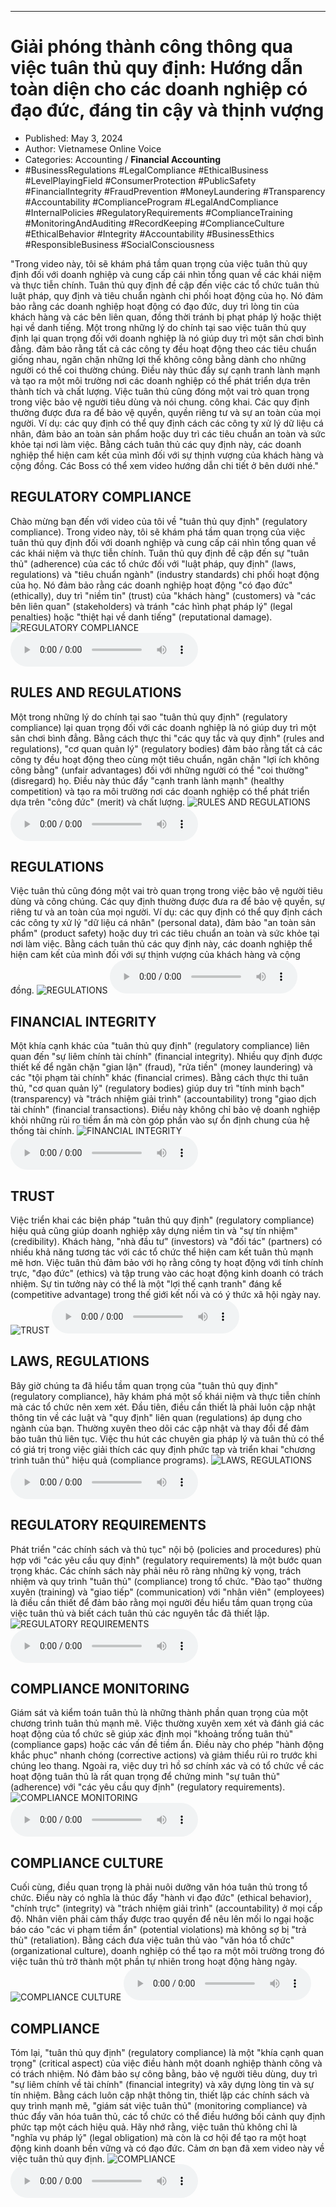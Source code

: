 
---

# Giải phóng thành công thông qua việc tuân thủ quy định: Hướng dẫn toàn diện cho các doanh nghiệp có đạo đức, đáng tin cậy và thịnh vượng

- Published: May 3, 2024
- Author: Vietnamese Online Voice
- Categories: Accounting / **Financial Accounting**
- #BusinessRegulations #LegalCompliance #EthicalBusiness #LevelPlayingField #ConsumerProtection #PublicSafety #FinancialIntegrity #FraudPrevention #MoneyLaundering #Transparency #Accountability #ComplianceProgram #LegalAndCompliance #InternalPolicies #RegulatoryRequirements #ComplianceTraining #MonitoringAndAuditing #RecordKeeping #ComplianceCulture #EthicalBehavior #Integrity #Accountability #BusinessEthics #ResponsibleBusiness #SocialConsciousness

"Trong video này, tôi sẽ khám phá tầm quan trọng của việc tuân thủ quy định đối với doanh nghiệp và cung cấp cái nhìn tổng quan về các khái niệm và thực tiễn chính. Tuân thủ quy định đề cập đến việc các tổ chức tuân thủ luật pháp, quy định và tiêu chuẩn ngành chi phối hoạt động của họ. Nó đảm bảo rằng các doanh nghiệp hoạt động có đạo đức, duy trì lòng tin của khách hàng và các bên liên quan, đồng thời tránh bị phạt pháp lý hoặc thiệt hại về danh tiếng. Một trong những lý do chính tại sao việc tuân thủ quy định lại quan trọng đối với doanh nghiệp là nó giúp duy trì một sân chơi bình đẳng. đảm bảo rằng tất cả các công ty đều hoạt động theo các tiêu chuẩn giống nhau, ngăn chặn những lợi thế không công bằng dành cho những người có thể coi thường chúng. Điều này thúc đẩy sự cạnh tranh lành mạnh và tạo ra một môi trường nơi các doanh nghiệp có thể phát triển dựa trên thành tích và chất lượng. Việc tuân thủ cũng đóng một vai trò quan trọng trong việc bảo vệ người tiêu dùng và nói chung. công khai. Các quy định thường được đưa ra để bảo vệ quyền, quyền riêng tư và sự an toàn của mọi người. Ví dụ: các quy định có thể quy định cách các công ty xử lý dữ liệu cá nhân, đảm bảo an toàn sản phẩm hoặc duy trì các tiêu chuẩn an toàn và sức khỏe tại nơi làm việc. Bằng cách tuân thủ các quy định này, các doanh nghiệp thể hiện cam kết của mình đối với sự thịnh vượng của khách hàng và cộng đồng. Các Boss có thể xem video hướng dẫn chi tiết ở bên dưới nhé."


## REGULATORY COMPLIANCE

Chào mừng bạn đến với video của tôi về "tuân thủ quy định" (regulatory compliance). Trong video này, tôi sẽ khám phá tầm quan trọng của việc tuân thủ quy định đối với doanh nghiệp và cung cấp cái nhìn tổng quan về các khái niệm và thực tiễn chính. Tuân thủ quy định đề cập đến sự "tuân thủ" (adherence) của các tổ chức đối với "luật pháp, quy định" (laws, regulations) và "tiêu chuẩn ngành" (industry standards) chi phối hoạt động của họ. Nó đảm bảo rằng các doanh nghiệp hoạt động "có đạo đức" (ethically), duy trì "niềm tin" (trust) của "khách hàng" (customers) và "các bên liên quan" (stakeholders) và tránh "các hình phạt pháp lý" (legal penalties) hoặc "thiệt hại về danh tiếng" (reputational damage).
![REGULATORY COMPLIANCE](https://http-archiver-apis-production-80.schnworks.com/storage/images/transitions/2024-05-03/transition-37005798067-Montserrat-SemiBold-7B1FA2.jpg)
<audio controls>
    <source src="https://http-archiver-apis-production-80.schnworks.com/storage/storage/audio/file-14899705383.mp3" type="audio/mpeg">
</audio>



## RULES AND REGULATIONS

Một trong những lý do chính tại sao "tuân thủ quy định" (regulatory compliance) lại quan trọng đối với các doanh nghiệp là nó giúp duy trì một sân chơi bình đẳng. Bằng cách thực thi "các quy tắc và quy định" (rules and regulations), "cơ quan quản lý" (regulatory bodies) đảm bảo rằng tất cả các công ty đều hoạt động theo cùng một tiêu chuẩn, ngăn chặn "lợi ích không công bằng" (unfair advantages) đối với những người có thể "coi thường" (disregard) họ. Điều này thúc đẩy "cạnh tranh lành mạnh" (healthy competition) và tạo ra môi trường nơi các doanh nghiệp có thể phát triển dựa trên "công đức" (merit) và chất lượng.
![RULES AND REGULATIONS](https://http-archiver-apis-production-80.schnworks.com/storage/images/transitions/2024-05-03/transition--73892545611-Montserrat-Bold-512DA8.jpg)
<audio controls>
    <source src="https://http-archiver-apis-production-80.schnworks.com/storage/storage/audio/file-47116029833.mp3" type="audio/mpeg">
</audio>



## REGULATIONS

Việc tuân thủ cũng đóng một vai trò quan trọng trong việc bảo vệ người tiêu dùng và công chúng. Các quy định thường được đưa ra để bảo vệ quyền, sự riêng tư và an toàn của mọi người. Ví dụ: các quy định có thể quy định cách các công ty xử lý "dữ liệu cá nhân" (personal data), đảm bảo "an toàn sản phẩm" (product safety) hoặc duy trì các tiêu chuẩn an toàn và sức khỏe tại nơi làm việc. Bằng cách tuân thủ các quy định này, các doanh nghiệp thể hiện cam kết của mình đối với sự thịnh vượng của khách hàng và cộng đồng.
![REGULATIONS](https://http-archiver-apis-production-80.schnworks.com/storage/images/transitions/2024-05-03/transition--606647733-Montserrat-Regular-9C27B0.jpg)
<audio controls>
    <source src="https://http-archiver-apis-production-80.schnworks.com/storage/storage/audio/file-13768851498.mp3" type="audio/mpeg">
</audio>



## FINANCIAL INTEGRITY

Một khía cạnh khác của "tuân thủ quy định" (regulatory compliance) liên quan đến "sự liêm chính tài chính" (financial integrity). Nhiều quy định được thiết kế để ngăn chặn "gian lận" (fraud), "rửa tiền" (money laundering) và các "tội phạm tài chính" khác (financial crimes). Bằng cách thực thi tuân thủ, "cơ quan quản lý" (regulatory bodies) giúp duy trì "tính minh bạch" (transparency) và "trách nhiệm giải trình" (accountability) trong "giao dịch tài chính" (financial transactions). Điều này không chỉ bảo vệ doanh nghiệp khỏi những rủi ro tiềm ẩn mà còn góp phần vào sự ổn định chung của hệ thống tài chính.
![FINANCIAL INTEGRITY](https://http-archiver-apis-production-80.schnworks.com/storage/images/transitions/2024-05-03/transition-839039300-Montserrat-Medium-303F9F.jpg)
<audio controls>
    <source src="https://http-archiver-apis-production-80.schnworks.com/storage/storage/audio/file-51748135493.mp3" type="audio/mpeg">
</audio>



## TRUST

Việc triển khai các biện pháp "tuân thủ quy định" (regulatory compliance) hiệu quả cũng giúp doanh nghiệp xây dựng niềm tin và "sự tín nhiệm" (credibility). Khách hàng, "nhà đầu tư" (investors) và "đối tác" (partners) có nhiều khả năng tương tác với các tổ chức thể hiện cam kết tuân thủ mạnh mẽ hơn. Việc tuân thủ đảm bảo với họ rằng công ty hoạt động với tính chính trực, "đạo đức" (ethics) và tập trung vào các hoạt động kinh doanh có trách nhiệm. Sự tin tưởng này có thể là một "lợi thế cạnh tranh" đáng kể (competitive advantage) trong thế giới kết nối và có ý thức xã hội ngày nay.
![TRUST](https://http-archiver-apis-production-80.schnworks.com/storage/images/transitions/2024-05-03/transition-31422817571-Montserrat-Medium-7B1FA2.jpg)
<audio controls>
    <source src="https://http-archiver-apis-production-80.schnworks.com/storage/storage/audio/file-3565420602.mp3" type="audio/mpeg">
</audio>



## LAWS, REGULATIONS

Bây giờ chúng ta đã hiểu tầm quan trọng của "tuân thủ quy định" (regulatory compliance), hãy khám phá một số khái niệm và thực tiễn chính mà các tổ chức nên xem xét. Đầu tiên, điều cần thiết là phải luôn cập nhật thông tin về các luật và "quy định" liên quan (regulations) áp dụng cho ngành của bạn. Thường xuyên theo dõi các cập nhật và thay đổi để đảm bảo tuân thủ liên tục. Việc thu hút các chuyên gia pháp lý và tuân thủ có thể có giá trị trong việc giải thích các quy định phức tạp và triển khai "chương trình tuân thủ" hiệu quả (compliance programs).
![LAWS, REGULATIONS](https://http-archiver-apis-production-80.schnworks.com/storage/images/transitions/2024-05-03/transition--15088891625-Montserrat-ExtraBold-880E4F.jpg)
<audio controls>
    <source src="https://http-archiver-apis-production-80.schnworks.com/storage/storage/audio/file-32963347268.mp3" type="audio/mpeg">
</audio>



## REGULATORY REQUIREMENTS

Phát triển "các chính sách và thủ tục" nội bộ (policies and procedures) phù hợp với "các yêu cầu quy định" (regulatory requirements) là một bước quan trọng khác. Các chính sách này phải nêu rõ ràng những kỳ vọng, trách nhiệm và quy trình "tuân thủ" (compliance) trong tổ chức. "Đào tạo" thường xuyên (training) và "giao tiếp" (communication) với "nhân viên" (employees) là điều cần thiết để đảm bảo rằng mọi người đều hiểu tầm quan trọng của việc tuân thủ và biết cách tuân thủ các nguyên tắc đã thiết lập.
![REGULATORY REQUIREMENTS](https://http-archiver-apis-production-80.schnworks.com/storage/images/transitions/2024-05-03/transition--35908549014-Montserrat-ExtraBold-4A148C.jpg)
<audio controls>
    <source src="https://http-archiver-apis-production-80.schnworks.com/storage/storage/audio/file-18745590901.mp3" type="audio/mpeg">
</audio>



## COMPLIANCE MONITORING

Giám sát và kiểm toán tuân thủ là những thành phần quan trọng của một chương trình tuân thủ mạnh mẽ. Việc thường xuyên xem xét và đánh giá các hoạt động của tổ chức sẽ giúp xác định mọi "khoảng trống tuân thủ" (compliance gaps) hoặc các vấn đề tiềm ẩn. Điều này cho phép "hành động khắc phục" nhanh chóng (corrective actions) và giảm thiểu rủi ro trước khi chúng leo thang. Ngoài ra, việc duy trì hồ sơ chính xác và có tổ chức về các hoạt động tuân thủ là rất quan trọng để chứng minh "sự tuân thủ" (adherence) với "các yêu cầu quy định" (regulatory requirements).
![COMPLIANCE MONITORING](https://http-archiver-apis-production-80.schnworks.com/storage/images/transitions/2024-05-03/transition-11480868516-Montserrat-ExtraBold-512DA8.jpg)
<audio controls>
    <source src="https://http-archiver-apis-production-80.schnworks.com/storage/storage/audio/file-1518491511.mp3" type="audio/mpeg">
</audio>



## COMPLIANCE CULTURE

Cuối cùng, điều quan trọng là phải nuôi dưỡng văn hóa tuân thủ trong tổ chức. Điều này có nghĩa là thúc đẩy "hành vi đạo đức" (ethical behavior), "chính trực" (integrity) và "trách nhiệm giải trình" (accountability) ở mọi cấp độ. Nhân viên phải cảm thấy được trao quyền để nêu lên mối lo ngại hoặc báo cáo "các vi phạm tiềm ẩn" (potential violations) mà không sợ bị "trả thù" (retaliation). Bằng cách đưa việc tuân thủ vào "văn hóa tổ chức" (organizational culture), doanh nghiệp có thể tạo ra một môi trường trong đó việc tuân thủ trở thành một phần tự nhiên trong hoạt động hàng ngày.
![COMPLIANCE CULTURE](https://http-archiver-apis-production-80.schnworks.com/storage/images/transitions/2024-05-03/transition--14593988691-Montserrat-Regular-512DA8.jpg)
<audio controls>
    <source src="https://http-archiver-apis-production-80.schnworks.com/storage/storage/audio/file-6755690894.mp3" type="audio/mpeg">
</audio>



## COMPLIANCE

Tóm lại, "tuân thủ quy định" (regulatory compliance) là một "khía cạnh quan trọng" (critical aspect) của việc điều hành một doanh nghiệp thành công và có trách nhiệm. Nó đảm bảo sự công bằng, bảo vệ người tiêu dùng, duy trì "sự liêm chính về tài chính" (financial integrity) và xây dựng lòng tin và sự tín nhiệm. Bằng cách luôn cập nhật thông tin, thiết lập các chính sách và quy trình mạnh mẽ, "giám sát việc tuân thủ" (monitoring compliance) và thúc đẩy văn hóa tuân thủ, các tổ chức có thể điều hướng bối cảnh quy định phức tạp một cách hiệu quả. Hãy nhớ rằng, việc tuân thủ không chỉ là "nghĩa vụ pháp lý" (legal obligation) mà còn là cơ hội để tạo ra một hoạt động kinh doanh bền vững và có đạo đức. Cảm ơn bạn đã xem video này về việc tuân thủ quy định.
![COMPLIANCE](https://http-archiver-apis-production-80.schnworks.com/storage/images/transitions/2024-05-03/transition--12617557300-Montserrat-Medium-004895.jpg)
<audio controls>
    <source src="https://http-archiver-apis-production-80.schnworks.com/storage/storage/audio/file-38092664200.mp3" type="audio/mpeg">
</audio>

